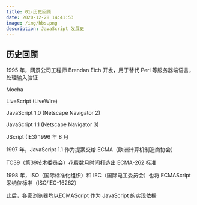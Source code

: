 ```yaml
---
title: 01-历史回顾
date: 2020-12-28 14:41:53
image: /img/hbs.png
description: JavaScript 发展史
---
```


## 历史回顾

1995 年，网景公司工程师 Brendan Eich 开发，用于替代 Perl 等服务器端语言，处理输入验证

Mocha

LiveScript (LiveWire)

JavaScript 1.0 (Netscape Navigator 2)

JavaScript 1.1 (Netscape Navigator 3)

JScript (IE3) 1996 年 8 月

1997 年，JavaScript 1.1 作为提案交给 ECMA（欧洲计算机制造商协会）

TC39（第39技术委员会）花费数月时间打造出 ECMA-262 标准

1998 年，ISO（国际标准化组织）和 IEC（国际电工委员会）也将 ECMAScript 采纳位标准（ISO/IEC-16262）

此后，各家浏览器均以ECMAScript 作为 JavaScript 的实现依据